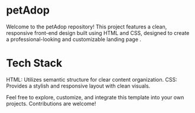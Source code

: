 # petAdop
Welcome to the petAdop repository! This project features a clean, responsive front-end design built using HTML and CSS, designed to create a professional-looking and customizable landing page .

# Tech Stack
HTML: Utilizes semantic structure for clear content organization.
CSS: Provides a stylish and responsive layout with clean visuals.

Feel free to explore, customize, and integrate this template into your own projects. Contributions are welcome!

